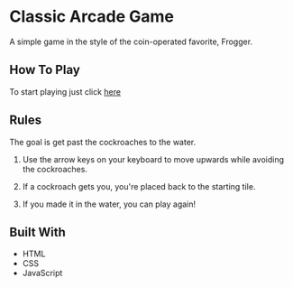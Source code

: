 # Classic Arcade Game

A simple game in the style of the coin-operated favorite, Frogger.

## How To Play

To start playing just click [here](https://ernest-alilovic.github.io/frontend-nanodegree-arcade-game/) 

## Rules

The goal is get past the cockroaches to the water.

1. Use the arrow keys on your keyboard to move upwards while avoiding the cockroaches.

2. If a cockroach gets you, you're placed back to the starting tile.

3. If you made it in the water, you can play again!

## Built With

* HTML
* CSS
* JavaScript

